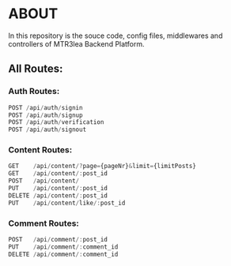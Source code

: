 # ABOUT

In this repository is the souce code, config files, middlewares and controllers of MTR3lea Backend Platform. 

## All Routes:

### Auth Routes:
```javascript
POST /api/auth/signin
POST /api/auth/signup
POST /api/auth/verification
POST /api/auth/signout
```

### Content Routes:
```javascript
GET    /api/content/?page={pageNr}&limit={limitPosts}
GET    /api/content/:post_id
POST   /api/content/
PUT    /api/content/:post_id
DELETE /api/content/:post_id
PUT    /api/content/like/:post_id
```

### Comment Routes:
```javascript
POST   /api/comment/:post_id 
PUT    /api/comment/:comment_id
DELETE /api/comment/:comment_id
```
